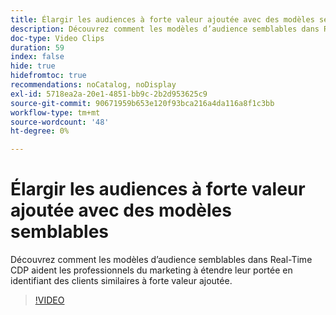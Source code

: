 ```yaml
---
title: Élargir les audiences à forte valeur ajoutée avec des modèles semblables
description: Découvrez comment les modèles d’audience semblables dans Real-Time CDP aident les professionnels du marketing à étendre leur portée en identifiant des clients similaires à forte valeur ajoutée.
doc-type: Video Clips
duration: 59
index: false
hide: true
hidefromtoc: true
recommendations: noCatalog, noDisplay
exl-id: 5718ea2a-20e1-4851-bb9c-2b2d953625c9
source-git-commit: 90671959b653e120f93bca216a4da116a8f1c3bb
workflow-type: tm+mt
source-wordcount: '48'
ht-degree: 0%

---
```


# Élargir les audiences à forte valeur ajoutée avec des modèles semblables

Découvrez comment les modèles d’audience semblables dans Real-Time CDP aident les professionnels du marketing à étendre leur portée en identifiant des clients similaires à forte valeur ajoutée.

<!-- 82_OS512_3442427_58_expanding-highvalue-audiences-with-lookalike-models -->
>[!VIDEO](https://video.tv.adobe.com/v/3458190/?learn=on&enablevpops=true)
